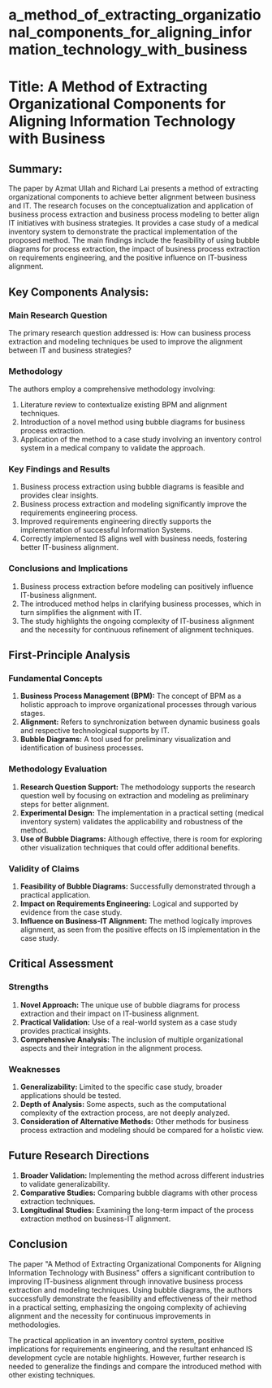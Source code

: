 # a_method_of_extracting_organizational_components_for_aligning_information_technology_with_business

# Title: A Method of Extracting Organizational Components for Aligning Information Technology with Business

## Summary:
The paper by Azmat Ullah and Richard Lai presents a method of extracting organizational components to achieve better alignment between business and IT. The research focuses on the conceptualization and application of business process extraction and business process modeling to better align IT initiatives with business strategies. It provides a case study of a medical inventory system to demonstrate the practical implementation of the proposed method. The main findings include the feasibility of using bubble diagrams for process extraction, the impact of business process extraction on requirements engineering, and the positive influence on IT-business alignment.

## Key Components Analysis:

### Main Research Question
The primary research question addressed is: How can business process extraction and modeling techniques be used to improve the alignment between IT and business strategies?

### Methodology
The authors employ a comprehensive methodology involving:
1. Literature review to contextualize existing BPM and alignment techniques.
2. Introduction of a novel method using bubble diagrams for business process extraction.
3. Application of the method to a case study involving an inventory control system in a medical company to validate the approach.

### Key Findings and Results
1. Business process extraction using bubble diagrams is feasible and provides clear insights.
2. Business process extraction and modeling significantly improve the requirements engineering process.
3. Improved requirements engineering directly supports the implementation of successful Information Systems.
4. Correctly implemented IS aligns well with business needs, fostering better IT-business alignment.

### Conclusions and Implications
1. Business process extraction before modeling can positively influence IT-business alignment.
2. The introduced method helps in clarifying business processes, which in turn simplifies the alignment with IT.
3. The study highlights the ongoing complexity of IT-business alignment and the necessity for continuous refinement of alignment techniques.

## First-Principle Analysis

### Fundamental Concepts
1. **Business Process Management (BPM):** The concept of BPM as a holistic approach to improve organizational processes through various stages.
2. **Alignment:** Refers to synchronization between dynamic business goals and respective technological supports by IT.
3. **Bubble Diagrams:** A tool used for preliminary visualization and identification of business processes.

### Methodology Evaluation
1. **Research Question Support:** The methodology supports the research question well by focusing on extraction and modeling as preliminary steps for better alignment.
2. **Experimental Design:** The implementation in a practical setting (medical inventory system) validates the applicability and robustness of the method.
3. **Use of Bubble Diagrams:** Although effective, there is room for exploring other visualization techniques that could offer additional benefits.

### Validity of Claims
1. **Feasibility of Bubble Diagrams:** Successfully demonstrated through a practical application.
2. **Impact on Requirements Engineering:** Logical and supported by evidence from the case study.
3. **Influence on Business-IT Alignment:** The method logically improves alignment, as seen from the positive effects on IS implementation in the case study.

## Critical Assessment

### Strengths
1. **Novel Approach:** The unique use of bubble diagrams for process extraction and their impact on IT-business alignment.
2. **Practical Validation:** Use of a real-world system as a case study provides practical insights.
3. **Comprehensive Analysis:** The inclusion of multiple organizational aspects and their integration in the alignment process.

### Weaknesses
1. **Generalizability:** Limited to the specific case study, broader applications should be tested.
2. **Depth of Analysis:** Some aspects, such as the computational complexity of the extraction process, are not deeply analyzed.
3. **Consideration of Alternative Methods:** Other methods for business process extraction and modeling should be compared for a holistic view.

## Future Research Directions

1. **Broader Validation:** Implementing the method across different industries to validate generalizability.
2. **Comparative Studies:** Comparing bubble diagrams with other process extraction techniques.
3. **Longitudinal Studies:** Examining the long-term impact of the process extraction method on business-IT alignment.

## Conclusion

The paper "A Method of Extracting Organizational Components for Aligning Information Technology with Business" offers a significant contribution to improving IT-business alignment through innovative business process extraction and modeling techniques. Using bubble diagrams, the authors successfully demonstrate the feasibility and effectiveness of their method in a practical setting, emphasizing the ongoing complexity of achieving alignment and the necessity for continuous improvements in methodologies.

The practical application in an inventory control system, positive implications for requirements engineering, and the resultant enhanced IS development cycle are notable highlights. However, further research is needed to generalize the findings and compare the introduced method with other existing techniques.